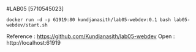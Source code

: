 #LAB05 [5710545023]


```
docker run -d -p 61919:80 kundjanasith/lab05-webdev:0.1 bash lab05-webdev/start.sh
```
Reference : https://github.com/Kundjanasith/lab05-webdev
Open : http://localhost:61919
